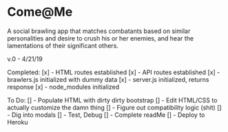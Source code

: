 # Come@Me
A social brawling app that matches combatants based on similar personalities and desire to crush his or her enemies, and hear the lamentations of their significant others.

v.0 - 4/21/19

Completed: 
[x] - HTML routes established
[x] - API routes established
[x] - brawlers.js initialized with dummy data
[x] - server.js initialized, returns response
[x] - node_modules initialized

To Do:
[] - Populate HTML with dirty dirty bootstrap
[] - Edit HTML/CSS to actually customize the damn thing
[] - Figure out compatibility logic (shit)
[] - Dig into modals
[] - Test, Debug
[] - Complete readMe
[] - Deploy to Heroku


